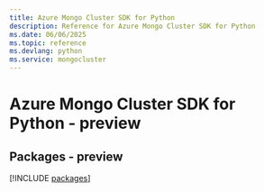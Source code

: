 ```yaml
---
title: Azure Mongo Cluster SDK for Python
description: Reference for Azure Mongo Cluster SDK for Python
ms.date: 06/06/2025
ms.topic: reference
ms.devlang: python
ms.service: mongocluster
---
```

# Azure Mongo Cluster SDK for Python - preview
## Packages - preview
[!INCLUDE [packages](mongo-cluster-index.md)]